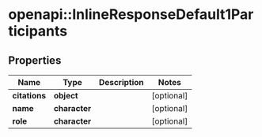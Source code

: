 # openapi::InlineResponseDefault1Participants


## Properties
Name | Type | Description | Notes
------------ | ------------- | ------------- | -------------
**citations** | **object** |  | [optional] 
**name** | **character** |  | [optional] 
**role** | **character** |  | [optional] 


